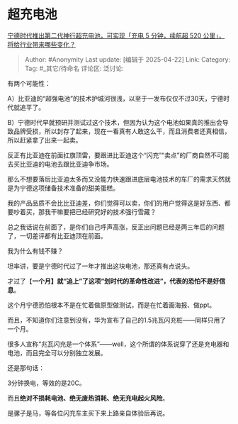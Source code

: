 # 超充电池
[宁德时代推出第二代神行超充电池，可实现「充电 5 分钟，续航超 520 公里」，将给行业带来哪些变化？](https://www.zhihu.com/question/1897674344219529643/answer/1897768680978374733)

> Author: #Anonymity
> Last update: [编辑于 2025-04-22]
> Link:
> Category: 
> Tag: #_其它/待命名 
> 评论区:
> 泛讨论:  

有两个可能性：

A）比亚迪的“超强电池”的技术护城河很浅，以至于一发布仅仅不过30天，宁德时代就追平了。

B）宁德时代早就预研并测试过这个技术，但因为认为这个电池如果真的推出会导致品牌受损，所以封存了起来，现在一看真有人敢这么干，而且消费者还真相信，所以赶紧拿了出来一起卖。

反正有比亚迪在前面扛旗顶雷，要跟进比亚迪这个“闪充”“卖点”的厂商自然不可能去买比亚迪的电池去跟比亚迪争市场。

那么不想要落后比亚迪太多而又没能力快速跟进底层电池技术的车厂的需求天然就是为宁德这项储备技术准备的甜美蛋糕。

我的产品品质不会比比亚迪差，你们觉得可以卖，你们的用户觉得这是好东西、都要吵着买，那我干嘛要把已经研究好的技术强行雪藏？

总之我话说在前面了，是你们自己呼声高涨，反正出问题已经是两三年后的问题了，一切差评都有比亚迪顶在前面。

我为什么有钱不赚？

  

坦率讲，要是宁德时代过了一年才推出这块电池，那还真有点说头。

才过了【**一个月】**就“追上”了这项“划时代的革命性改进”，代表的**恐怕不是好信息**。

这个月宁德恐怕根本不是在忙着做原型做测试，而是在忙着画海报、做ppt。

  

而且，不知道你们注意到没有，华为宣布了自己的1.5兆瓦闪充桩——同样只用了一个月。

很多人宣称“兆瓦闪充是一个体系”——well，这个所谓的体系说穿了还是充电器和电池，而且完全可以分别独立发展。

  

  

还是那句话：

3分钟换电，等效的是20C。

而且**绝对不损耗电池、绝无废热消耗、绝无充电起火风险**。

  

  

是骡子是马，等各位闪充车主买下来上路亲自体验后再说。
